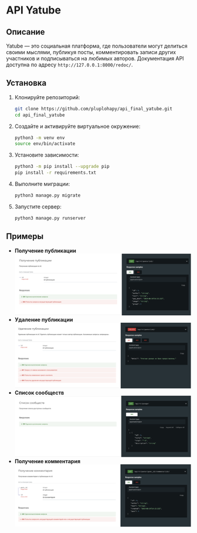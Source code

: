 # API Yatube

## Описание
Yatube — это социальная платформа, где пользователи могут делиться своими мыслями, публикуя посты, комментировать записи других участников и подписываться на любимых авторов. Документация API доступна по адресу `http://127.0.0.1:8000/redoc/`.

## Установка
1. Клонируйте репозиторий:
   ```bash
   git clone https://github.com/pluplohapy/api_final_yatube.git
   cd api_final_yatube
   ```
2. Создайте и активируйте виртуальное окружение:
   ```bash
   python3 -m venv env
   source env/bin/activate
   ```
3. Установите зависимости:
   ```bash
   python3 -m pip install --upgrade pip
   pip install -r requirements.txt
   ```
4. Выполните миграции:
   ```bash
   python3 manage.py migrate
   ```
5. Запустите сервер:
   ```bash
   python3 manage.py runserver
   ```

## Примеры
- **Получение публикации**
![photo1](./img/get_posts.png)
- **Удаление публикации**
![photo2](./img/delete_posts.png)
- **Список сообществ**
![photo3](./img/get_groups.png)
- **Получение комментария**
![photo4](./img/get_comments.png)